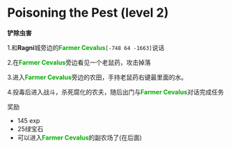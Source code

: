 # Poisoning the Pest (level 2)
**铲除虫害**

1.和**Ragni**城旁边的<font color=00AA00>**Farmer Cevalus**</font>`[-748 64 -1663]`说话
   
2.在<font color=00AA00>**Farmer Cevalus**</font>旁边看见一个老鼠药，攻击掉落

3.进入<font color=00AA00>**Farmer Cevalus**</font>旁边的农田，手持老鼠药右键最里面的水。

4.投毒后进入战斗，杀死腐化的农夫，随后出门与<font color=00AA00>**Farmer Cevalus**</font>对话完成任务

奖励  

+ 145 exp
+ 25绿宝石
+ 可以进入<font color=00AA00>**Farmer Cevalus**</font>的副农场了(在后面)